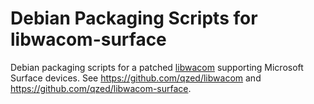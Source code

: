 # Debian Packaging Scripts for libwacom-surface

Debian packaging scripts for a patched [libwacom](https://github.com/linuxwacom/libwacom) supporting Microsoft Surface devices.
See https://github.com/qzed/libwacom and https://github.com/qzed/libwacom-surface.
